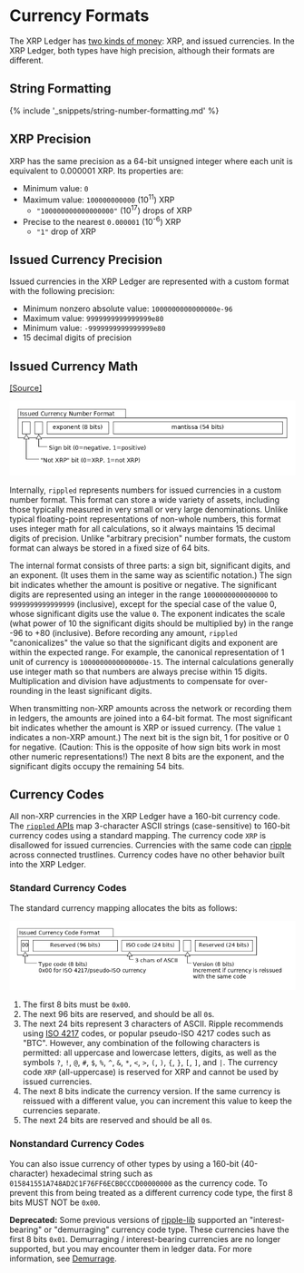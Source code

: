 # Currency Formats

The XRP Ledger has [two kinds of money](money.html): XRP, and issued currencies. In the XRP Ledger, both types have high precision, although their formats are different.

## String Formatting

{% include '_snippets/string-number-formatting.md' %}

## XRP Precision

XRP has the same precision as a 64-bit unsigned integer where each unit is equivalent to 0.000001 XRP. Its properties are:

* Minimum value: `0`
* Maximum value: `100000000000` (10<sup>11</sup>) XRP
    - `"100000000000000000"` (10<sup>17</sup>) drops of XRP
* Precise to the nearest `0.000001` (10<sup>-6</sup>) XRP
    - `"1"` drop of XRP

## Issued Currency Precision

Issued currencies in the XRP Ledger are represented with a custom format with the following precision:

* Minimum nonzero absolute value: `1000000000000000e-96`
* Maximum value: `9999999999999999e80`
* Minimum value: `-9999999999999999e80`
* 15 decimal digits of precision

## Issued Currency Math
[[Source]<br>](https://github.com/ripple/rippled/blob/35fa20a110e3d43ffc1e9e664fc9017b6f2747ae/src/ripple/protocol/impl/STAmount.cpp "Source")

![Issued Currency Amount Format diagram](img/currency-number-format.png)

Internally, `rippled` represents numbers for issued currencies in a custom number format. This format can store a wide variety of assets, including those typically measured in very small or very large denominations. Unlike typical floating-point representations of non-whole numbers, this format uses integer math for all calculations, so it always maintains 15 decimal digits of precision. Unlike "arbitrary precision" number formats, the custom format can always be stored in a fixed size of 64 bits.

The internal format consists of three parts: a sign bit, significant digits, and an exponent. (It uses them in the same way as scientific notation.) The sign bit indicates whether the amount is positive or negative. The significant digits are represented using an integer in the range `1000000000000000` to `9999999999999999` (inclusive), except for the special case of the value 0, whose significant digits use the value `0`. The exponent indicates the scale (what power of 10 the significant digits should be multiplied by) in the range -96 to +80 (inclusive). Before recording any amount, `rippled` "canonicalizes" the value so that the significant digits and exponent are within the expected range. For example, the canonical representation of 1 unit of currency is `1000000000000000e-15`. The internal calculations generally use integer math so that numbers are always precise within 15 digits. Multiplication and division have adjustments to compensate for over-rounding in the least significant digits.

When transmitting non-XRP amounts across the network or recording them in ledgers, the amounts are joined into a 64-bit format. The most significant bit indicates whether the amount is XRP or issued currency. (The value `1` indicates a non-XRP amount.) The next bit is the sign bit, 1 for positive or 0 for negative. (Caution: This is the opposite of how sign bits work in most other numeric representations!) The next 8 bits are the exponent, and the significant digits occupy the remaining 54 bits.

## Currency Codes

All non-XRP currencies in the XRP Ledger have a 160-bit currency code. The [`rippled` APIs](reference-rippled.html) map 3-character ASCII strings (case-sensitive) to 160-bit currency codes using a standard mapping. The currency code `XRP` is disallowed for issued currencies. Currencies with the same code can [ripple](noripple.html) across connected trustlines. Currency codes have no other behavior built into the XRP Ledger.

### Standard Currency Codes

The standard currency mapping allocates the bits as follows:

![Standard Currency Code Format](img/currency-code-format.png)

1. The first 8 bits must be `0x00`.
2. The next 96 bits are reserved, and should be all `0`s.
3. The next 24 bits represent 3 characters of ASCII.
    Ripple recommends using [ISO 4217](http://www.xe.com/iso4217.php) codes, or popular pseudo-ISO 4217 codes such as "BTC". However, any combination of the following characters is permitted: all uppercase and lowercase letters, digits, as well as the symbols `?`, `!`, `@`, `#`, `$`, `%`, `^`, `&`, `*`, `<`, `>`, `(`, `)`, `{`, `}`, `[`, `]`, and <code>&#124;</code>. The currency code `XRP` (all-uppercase) is reserved for XRP and cannot be used by issued currencies.
4. The next 8 bits indicate the currency version. If the same currency is reissued with a different value, you can increment this value to keep the currencies separate.
5. The next 24 bits are reserved and should be all `0`s.

### Nonstandard Currency Codes

You can also issue currency of other types by using a 160-bit (40-character) hexadecimal string such as `015841551A748AD2C1F76FF6ECB0CCCD00000000` as the currency code. To prevent this from being treated as a different currency code type, the first 8 bits MUST NOT be `0x00`.

**Deprecated:** Some previous versions of [ripple-lib](https://github.com/ripple/ripple-lib) supported an "interest-bearing" or "demurraging" currency code type. These currencies have the first 8 bits `0x01`. Demurraging / interest-bearing currencies are no longer supported, but you may encounter them in ledger data. For more information, see [Demurrage](demurrage.html).
